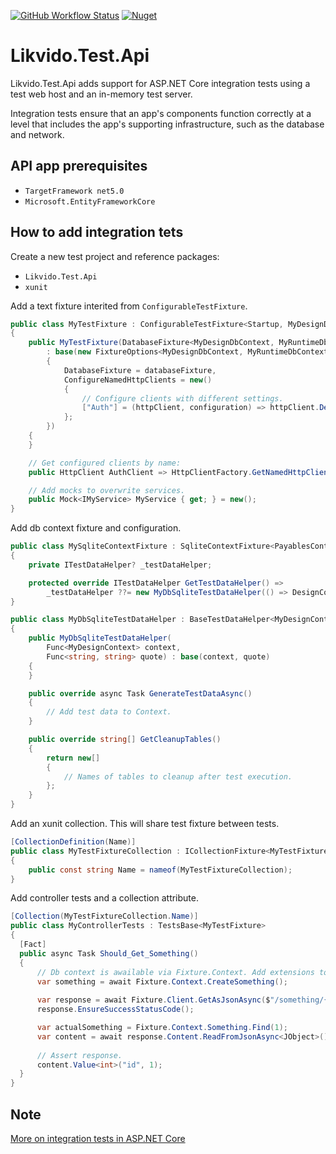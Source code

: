 [![GitHub Workflow Status](https://img.shields.io/github/workflow/status/likvido/Likvido.Test.Api/Publish%20to%20nuget)](https://github.com/Likvido/Likvido.Test.Api/actions?query=workflow%3A%22Publish+to+nuget%22)
[![Nuget](https://img.shields.io/nuget/v/Likvido.Test.Api)](https://www.nuget.org/packages/Likvido.Test.Api/)

# Likvido.Test.Api

Likvido.Test.Api adds support for ASP.NET Core integration tests using a test web host and an in-memory test server.

Integration tests ensure that an app's components function correctly at a level that includes the app's supporting infrastructure, such as the database and network. 

## API app prerequisites
* `TargetFramework net5.0`
* `Microsoft.EntityFrameworkCore`

## How to add integration tets

Create a new test project and reference packages:
* `Likvido.Test.Api`
* `xunit`

Add a text fixture interited from `ConfigurableTestFixture`.
```c#
public class MyTestFixture : ConfigurableTestFixture<Startup, MyDesignDbContext, MyRuntimeDbContext>
{
    public MyTestFixture(DatabaseFixture<MyDesignDbContext, MyRuntimeDbContext> databaseFixture)
        : base(new FixtureOptions<MyDesignDbContext, MyRuntimeDbContext>
        {
            DatabaseFixture = databaseFixture,
            ConfigureNamedHttpClients = new()
            {
                // Configure clients with different settings.
                ["Auth"] = (httpClient, configuration) => httpClient.DefaultRequestHeaders.Add("ApiKey", configuration["ApiKey"])
            };
        })
    {
    }

    // Get configured clients by name:
    public HttpClient AuthClient => HttpClientFactory.GetNamedHttpClient("Auth");

    // Add mocks to overwrite services.
    public Mock<IMyService> MyService { get; } = new();
}
```

Add db context fixture and configuration.
```c#
public class MySqliteContextFixture : SqliteContextFixture<PayablesContext, ApplicationDbContext>
{
    private ITestDataHelper? _testDataHelper;

    protected override ITestDataHelper GetTestDataHelper() =>
        _testDataHelper ??= new MyDbSqliteTestDataHelper(() => DesignContext, Quote);
}

public class MyDbSqliteTestDataHelper : BaseTestDataHelper<MyDesignContext>
{
    public MyDbSqliteTestDataHelper(
        Func<MyDesignContext> context,
        Func<string, string> quote) : base(context, quote)
    {
    }

    public override async Task GenerateTestDataAsync()
    {
        // Add test data to Context.
    }

    public override string[] GetCleanupTables()
    {
        return new[]
        {
            // Names of tables to cleanup after test execution.
        };
    }
}
```

Add an xunit collection. This will share test fixture between tests.
```c#
[CollectionDefinition(Name)]
public class MyTestFixtureCollection : ICollectionFixture<MyTestFixture>
{
    public const string Name = nameof(MyTestFixtureCollection);
}
```

Add controller tests and a collection attribute.

```c#
[Collection(MyTestFixtureCollection.Name)]
public class MyControllerTests : TestsBase<MyTestFixture>
{
  [Fact]
  public async Task Should_Get_Something()
  {
      // Db context is awailable via Fixture.Context. Add extensions to easily work with test data.
      var something = await Fixture.Context.CreateSomething();
      
      var response = await Fixture.Client.GetAsJsonAsync($"/something/{something.Id}", request);
      response.EnsureSuccessStatusCode();

      var actualSomething = Fixture.Context.Something.Find(1);
      var content = await response.Content.ReadFromJsonAsync<JObject>()
      
      // Assert response.
      content.Value<int>("id", 1);
  }
}
```

## Note

[More on integration tests in ASP.NET Core](https://docs.microsoft.com/en-us/aspnet/core/test/integration-tests?view=aspnetcore-5.0)
